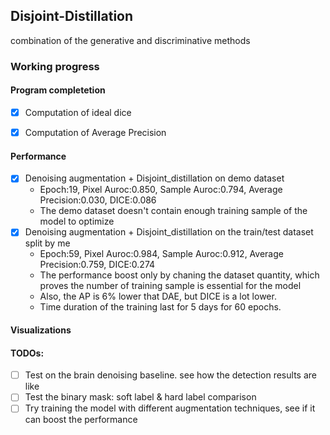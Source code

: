 ## Disjoint-Distillation
combination of the generative and discriminative methods


### Working progress
#### Program completetion
- [x] Computation of ideal dice
- [x] Computation of Average Precision


#### Performance
- [x] Denoising augmentation + Disjoint_distillation on demo dataset
  - Epoch:19, Pixel Auroc:0.850, Sample Auroc:0.794, Average Precision:0.030, DICE:0.086
  - The demo dataset doesn't contain enough training sample of the model to optimize
- [x] Denoising augmentation + Disjoint_distillation on the train/test dataset split by me
  - Epoch:59, Pixel Auroc:0.984, Sample Auroc:0.912, Average Precision:0.759, DICE:0.274
  - The performance boost only by chaning the dataset quantity, which proves the number of training sample is essential for the model
  - Also, the AP is 6% lower that DAE, but DICE is a lot lower.
  - Time duration of the training last for 5 days for 60 epochs.
  
  
#### Visualizations
 

#### TODOs:
- [ ] Test on the brain denoising baseline. see how the detection results are like
- [ ] Test the binary mask: soft label & hard label comparison
- [ ] Try training the model with different augmentation techniques, see if it can boost the performance
